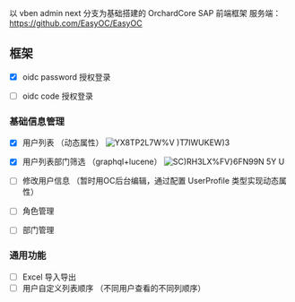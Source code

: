 以 vben admin next 分支为基础搭建的  OrchardCore SAP 前端框架
服务端：https://github.com/EasyOC/EasyOC
## 框架

- [x] oidc password 授权登录
- [ ] oidc code 授权登录


### 基础信息管理
- [X] 用户列表 （动态属性）
![YX8TP2L7W%V )T7IWUKEW)3](https://user-images.githubusercontent.com/15613121/150072609-b25abb26-f3c9-4efe-b526-77e234c1309f.png)

- [X] 用户列表部门筛选 （graphql+lucene）
![SC)RH3LX%FV}6FN99N 5Y U](https://user-images.githubusercontent.com/15613121/150072622-4c0f33fd-804c-48d1-bf72-976a764c0173.png)

- [ ] 修改用户信息 （暂时用OC后台编辑，通过配置 UserProfile 类型实现动态属性）
- [ ] 角色管理
- [ ] 部门管理

### 通用功能
- [ ] Excel 导入导出
- [ ] 用户自定义列表顺序 （不同用户查看的不同列顺序）
